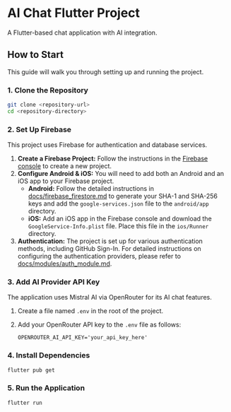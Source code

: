 # AI Chat Flutter Project

A Flutter-based chat application with AI integration.

## How to Start

This guide will walk you through setting up and running the project.

### 1. Clone the Repository

```bash
git clone <repository-url>
cd <repository-directory>
```

### 2. Set Up Firebase

This project uses Firebase for authentication and database services.

1.  **Create a Firebase Project:** Follow the instructions in the [Firebase console](https://console.firebase.google.com/) to create a new project.
2.  **Configure Android & iOS:** You will need to add both an Android and an iOS app to your Firebase project.
    *   **Android:** Follow the detailed instructions in [docs/firebase_firestore.md](docs/firebase_firestore.md) to generate your SHA-1 and SHA-256 keys and add the `google-services.json` file to the `android/app` directory.
    *   **iOS:** Add an iOS app in the Firebase console and download the `GoogleService-Info.plist` file. Place this file in the `ios/Runner` directory.
3.  **Authentication:** The project is set up for various authentication methods, including GitHub Sign-In. For detailed instructions on configuring the authentication providers, please refer to [docs/modules/auth_module.md](docs/modules/auth_module.md).

### 3. Add AI Provider API Key

The application uses Mistral AI via OpenRouter for its AI chat features.

1.  Create a file named `.env` in the root of the project.
2.  Add your OpenRouter API key to the `.env` file as follows:

    ```
    OPENROUTER_AI_API_KEY='your_api_key_here'
    ```

### 4. Install Dependencies

```bash
flutter pub get
```

### 5. Run the Application

```bash
flutter run
```
